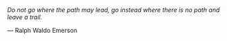 *Do not go where the path may lead, go instead where there is no path and leave a trail.*

— Ralph Waldo Emerson